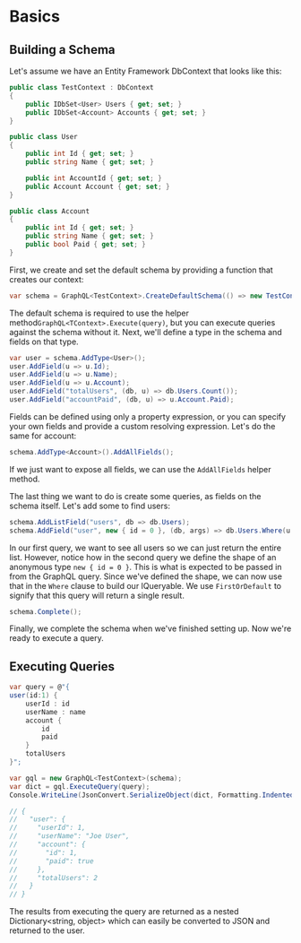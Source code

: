 # Basics
## Building a Schema
Let's assume we have an Entity Framework DbContext that looks like this:

```csharp
public class TestContext : DbContext
{
    public IDbSet<User> Users { get; set; }
    public IDbSet<Account> Accounts { get; set; }
}

public class User
{
    public int Id { get; set; }
    public string Name { get; set; }

    public int AccountId { get; set; }
    public Account Account { get; set; }
}

public class Account
{
    public int Id { get; set; }
    public string Name { get; set; }
    public bool Paid { get; set; }
}
```

First, we create and set the default schema by providing a function that creates our context:

```csharp
var schema = GraphQL<TestContext>.CreateDefaultSchema(() => new TestContext());
```

The default schema is required to use the helper method`GraphQL<TContext>.Execute(query)`, but you can execute queries against the schema without it. Next, we'll define a type in the schema and fields on that type.

```csharp
var user = schema.AddType<User>();
user.AddField(u => u.Id);
user.AddField(u => u.Name);
user.AddField(u => u.Account);
user.AddField("totalUsers", (db, u) => db.Users.Count());
user.AddField("accountPaid", (db, u) => u.Account.Paid);
```

Fields can be defined using only a property expression, or you can specify your own fields and provide a custom resolving expression. Let's do the same for account:

```csharp
schema.AddType<Account>().AddAllFields();
```

If we just want to expose all fields, we can use the `AddAllFields` helper method.

The last thing we want to do is create some queries, as fields on the schema itself. Let's add some to find users:

```csharp
schema.AddListField("users", db => db.Users);
schema.AddField("user", new { id = 0 }, (db, args) => db.Users.Where(u => u.Id == args.id).FirstOrDefault());
```

In our first query, we want to see all users so we can just return the entire list. However, notice how in the second query we define the shape of an anonymous type `new { id = 0 }`. This is what is expected to be passed in from the GraphQL query. Since we've defined the shape, we can now use that in the `Where` clause to build our IQueryable. We use `FirstOrDefault` to signify that this query will return a single result.

```csharp
schema.Complete();
```

Finally, we complete the schema when we've finished setting up.  Now we're ready to execute a query.

## Executing Queries

```csharp
var query = @"{
user(id:1) {
    userId : id
    userName : name
    account {
        id
        paid
    }
    totalUsers
}";

var gql = new GraphQL<TestContext>(schema);
var dict = gql.ExecuteQuery(query);
Console.WriteLine(JsonConvert.SerializeObject(dict, Formatting.Indented));

// {
//   "user": {
//     "userId": 1,
//     "userName": "Joe User",
//     "account": {
//       "id": 1,
//       "paid": true
//     },
//     "totalUsers": 2
//   }
// }
```

The results from executing the query are returned as a nested Dictionary<string, object> which can easily be converted to JSON and returned to the user.


